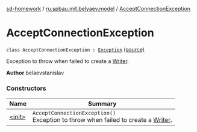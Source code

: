 [sd-homework](../../index.md) / [ru.spbau.mit.belyaev.model](../index.md) / [AcceptConnectionException](.)

# AcceptConnectionException

`class AcceptConnectionException : `[`Exception`](http://docs.oracle.com/javase/6/docs/api/java/lang/Exception.html) [(source)](https://github.com/StasBel/sd-homework/blob/gRPC/src/main/kotlin/ru/spbau/mit/belyaev/model/Exceptions.kt#L49)

Exception to throw when failed to create a [Writer](../-writer/index.md).

**Author**
belaevstanislav

### Constructors

| Name | Summary |
|---|---|
| [&lt;init&gt;](-init-.md) | `AcceptConnectionException()`<br>Exception to throw when failed to create a [Writer](../-writer/index.md). |
